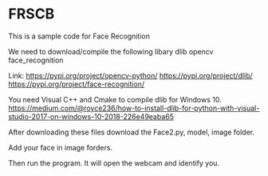 # FRSCB
This is a sample code for Face Recognition

We need to download/compile the following libary
dlib
opencv
face_recognition

Link:
https://pypi.org/project/opencv-python/
https://pypi.org/project/dlib/
https://pypi.org/project/face-recognition/

You need Visual C++ and Cmake to compile dlib for Windows 10.
https://medium.com/@royce236/how-to-install-dlib-for-python-with-visual-studio-2017-on-windows-10-2018-226e49eaba65

After downloading these files download the Face2.py, model, image folder.

Add your face in image forders.

Then run the program.
It will open the webcam and identify you.
